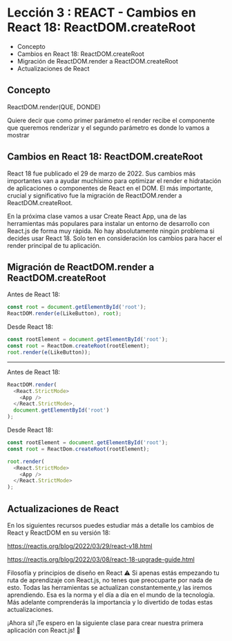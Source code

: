 # Lección 3 : REACT - Cambios en React 18: ReactDOM.createRoot

* Concepto
* Cambios en React 18: ReactDOM.createRoot
* Migración de ReactDOM.render a ReactDOM.createRoot
* Actualizaciones de React

## Concepto

ReactDOM.render(QUE, DONDE)

Quiere decir que como primer parámetro el render recibe el componente que queremos renderizar y el segundo parámetro es donde lo vamos a mostrar

## Cambios en React 18: ReactDOM.createRoot

React 18 fue publicado el 29 de marzo de 2022. Sus cambios más importantes van a ayudar muchísimo para optimizar el render e hidratación de aplicaciones o componentes de React en el DOM. El más importante, crucial y significativo fue la migración de ReactDOM.render a ReactDOM.createRoot.

En la próxima clase vamos a usar Create React App, una de las herramientas más populares para instalar un entorno de desarrollo con React.js de forma muy rápida. No hay absolutamente ningún problema si decides usar React 18. Solo ten en consideración los cambios para hacer el render principal de tu aplicación.

## Migración de ReactDOM.render a ReactDOM.createRoot

Antes de React 18:
```javascript
const root = document.getElementById('root');
ReactDOM.render(e(LikeButton), root);
```

Desde React 18:
```javascript
const rootElement = document.getElementById('root');
const root = ReactDom.createRoot(rootElement);
root.render(e(LikeButton));
```

-------------------------------------------------

Antes de React 18:
```javascript
ReactDOM.render(
  <React.StrictMode>
    <App />
  </React.StrictMode>,
  document.getElementById('root')
);
```
Desde React 18:
```javascript
const rootElement = document.getElementById('root');
const root = ReactDom.createRoot(rootElement);

root.render(
  <React.StrictMode>
    <App />
  </React.StrictMode>
);
```

## Actualizaciones de React
En los siguientes recursos puedes estudiar más a detalle los cambios de React y ReactDOM en su versión 18:

https://reactjs.org/blog/2022/03/29/react-v18.html

https://reactjs.org/blog/2022/03/08/react-18-upgrade-guide.html


Filosofía y principios de diseño en React
⚠️ Si apenas estás empezando tu ruta de aprendizaje con React.js, no tenes que preocuparte por nada de esto. Todas las herramientas se actualizan constantemente,y las iremos aprendiendo. Esa es la norma y el día a día en el mundo de la tecnología. Más adelante comprenderás la importancia y lo divertido de todas estas actualizaciones.

¡Ahora sí! ¡Te espero en la siguiente clase para crear nuestra primera aplicación con React.js! 💪